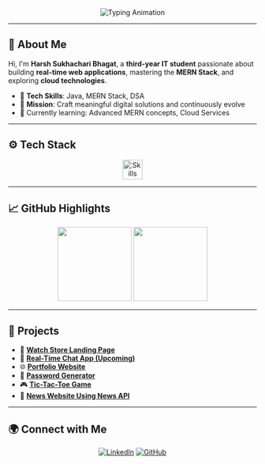 <div align="center">
  <img src="https://readme-typing-svg.demolab.com?font=Fira+Code&size=26&pause=1000&color=00C0FF&center=true&vCenter=true&width=700&lines=Welcome+to+My+GitHub;I+Am+Harsh+Sukhachari+Bhagat;IT+Student+|+Developer+|+Tech+Innovator;" alt="Typing Animation">
</div>

---

## 👋 About Me

Hi, I'm **Harsh Sukhachari Bhagat**, a **third-year IT student** passionate about building **real-time web applications**, mastering the **MERN Stack**, and exploring **cloud technologies**.

- 🔧 **Tech Skills**: Java, MERN Stack, DSA  
- 🚀 **Mission**: Craft meaningful digital solutions and continuously evolve  
- 🌱 Currently learning: Advanced MERN concepts, Cloud Services

---

## ⚙️ Tech Stack

<div align="center">
  <img src="https://skillicons.dev/icons?i=java,js,react,nodejs,mongodb,html,css,git,github" alt="Skills" height="40">
</div>

---

## 📈 GitHub Highlights

<div align="center">
  <img src="https://github-readme-stats.vercel.app/api?username=Harshbhagat22&show_icons=true&theme=calm&hide_border=true" height="150"/>
  <img src="https://github-readme-streak-stats.herokuapp.com?user=Harshbhagat22&theme=calm&hide_border=true" height="150"/>
</div>

---

## 🧠 Projects

- 🔗 [**Watch Store Landing Page**](https://github.com/Harshbhagat22/WatchStoreLandingPage)  
- 💬 [**Real-Time Chat App (Upcoming)**](https://github.com/Harshbhagat22/RealTimeChatApp)  
- 🌐 [**Portfolio Website**](https://github.com/Harshbhagat22/Portfolio)  
- 🔐 [**Password Generator**](https://github.com/Harshbhagat22/PasswordGenerator)  
- 🎮 [**Tic-Tac-Toe Game**](https://github.com/Harshbhagat22/TicTacToeGame)  
- 📰 [**News Website Using News API**](https://github.com/Harshbhagat22/News-Web)

---

## 🌍 Connect with Me

<p align="center">
  <a href="https://linkedin.com/in/harsh-sukhachari-bhagat-8a0a5a283"><img src="https://img.shields.io/badge/LinkedIn-%230077B5.svg?style=for-the-badge&logo=linkedin&logoColor=white" alt="LinkedIn"/></a>
  <a href="https://github.com/Harshbhagat22"><img src="https://img.shields.io/badge/GitHub-%23181717.svg?style=for-the-badge&logo=github&logoColor=white" alt="GitHub"/></a>
</p>
